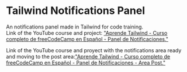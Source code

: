 # Tailwind Notifications Panel
An notifications panel made in Tailwind for code training.  
Link of the YouTube course and project: ["Aprende Tailwind - Curso completo de freeCodeCamp en Español - Panel de Notificaciones."](https://www.youtube.com/watch?v=5HtRcMSO1Ro&t=5355s&ab_channel=freeCodeCampEspa%C3%B1ol)

Link of the YouTube course and proyect with the notifications area ready and moving to the post area:["Aprende Tailwind - Curso completo de freeCodeCamp en Español - Panel de Notificaciones - Area Post."](https://www.youtube.com/watch?v=5HtRcMSO1Ro&t=7885s&ab_channel=freeCodeCampEspa%C3%B1ol)